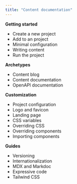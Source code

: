 ```yaml
---
title: "Content documentation"
---
```


**Getting started**

- Create a new project
- Add to an project
- Minimal configuration
- Writing content
- Run the project

**Archetypes**

- Content blog
- Content documentation
- OpenAPI documentation

**Customization**

- Project configuration
- Logo and favicon
- Landing page
- CSS variables
- Overriding CSS
- Overriding components
- Importing components

**Guides**

- Versioning
- Internationalization
- MDX and Markdoc
- Expressive code
- Tailwind CSS
